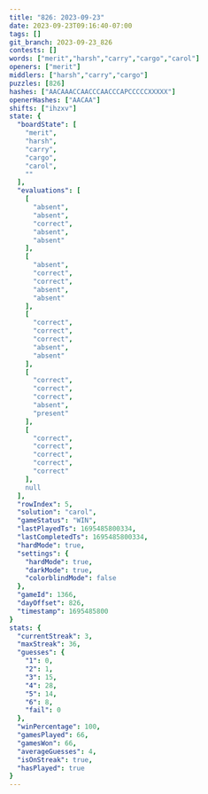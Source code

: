 ```yaml
---
title: "826: 2023-09-23"
date: 2023-09-23T09:16:40-07:00
tags: []
git_branch: 2023-09-23_826
contests: []
words: ["merit","harsh","carry","cargo","carol"]
openers: ["merit"]
middlers: ["harsh","carry","cargo"]
puzzles: [826]
hashes: ["AACAAACCAACCCAACCCAPCCCCCXXXXX"]
openerHashes: ["AACAA"]
shifts: ["ihzxv"]
state: {
  "boardState": [
    "merit",
    "harsh",
    "carry",
    "cargo",
    "carol",
    ""
  ],
  "evaluations": [
    [
      "absent",
      "absent",
      "correct",
      "absent",
      "absent"
    ],
    [
      "absent",
      "correct",
      "correct",
      "absent",
      "absent"
    ],
    [
      "correct",
      "correct",
      "correct",
      "absent",
      "absent"
    ],
    [
      "correct",
      "correct",
      "correct",
      "absent",
      "present"
    ],
    [
      "correct",
      "correct",
      "correct",
      "correct",
      "correct"
    ],
    null
  ],
  "rowIndex": 5,
  "solution": "carol",
  "gameStatus": "WIN",
  "lastPlayedTs": 1695485800334,
  "lastCompletedTs": 1695485800334,
  "hardMode": true,
  "settings": {
    "hardMode": true,
    "darkMode": true,
    "colorblindMode": false
  },
  "gameId": 1366,
  "dayOffset": 826,
  "timestamp": 1695485800
}
stats: {
  "currentStreak": 3,
  "maxStreak": 36,
  "guesses": {
    "1": 0,
    "2": 1,
    "3": 15,
    "4": 28,
    "5": 14,
    "6": 8,
    "fail": 0
  },
  "winPercentage": 100,
  "gamesPlayed": 66,
  "gamesWon": 66,
  "averageGuesses": 4,
  "isOnStreak": true,
  "hasPlayed": true
}
---
```

<!-- more -->

